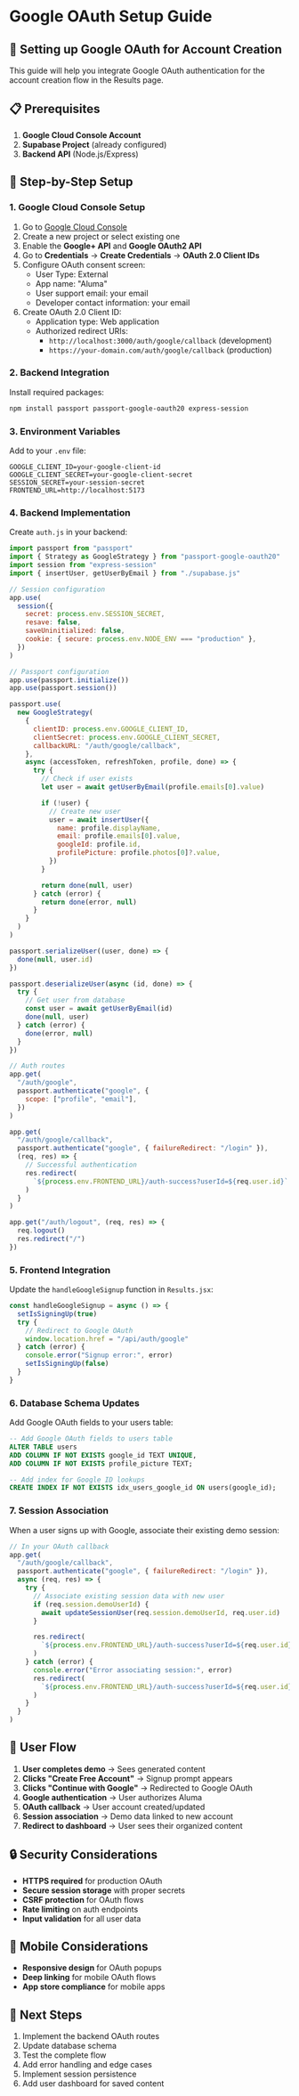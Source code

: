 # Google OAuth Setup Guide

## 🔐 **Setting up Google OAuth for Account Creation**

This guide will help you integrate Google OAuth authentication for the account creation flow in the Results page.

## 📋 **Prerequisites**

1. **Google Cloud Console Account**
2. **Supabase Project** (already configured)
3. **Backend API** (Node.js/Express)

## 🚀 **Step-by-Step Setup**

### **1. Google Cloud Console Setup**

1. Go to [Google Cloud Console](https://console.cloud.google.com/)
2. Create a new project or select existing one
3. Enable the **Google+ API** and **Google OAuth2 API**
4. Go to **Credentials** → **Create Credentials** → **OAuth 2.0 Client IDs**
5. Configure OAuth consent screen:
   - User Type: External
   - App name: "Aluma"
   - User support email: your email
   - Developer contact information: your email
6. Create OAuth 2.0 Client ID:
   - Application type: Web application
   - Authorized redirect URIs:
     - `http://localhost:3000/auth/google/callback` (development)
     - `https://your-domain.com/auth/google/callback` (production)

### **2. Backend Integration**

Install required packages:

```bash
npm install passport passport-google-oauth20 express-session
```

### **3. Environment Variables**

Add to your `.env` file:

```env
GOOGLE_CLIENT_ID=your-google-client-id
GOOGLE_CLIENT_SECRET=your-google-client-secret
SESSION_SECRET=your-session-secret
FRONTEND_URL=http://localhost:5173
```

### **4. Backend Implementation**

Create `auth.js` in your backend:

```javascript
import passport from "passport"
import { Strategy as GoogleStrategy } from "passport-google-oauth20"
import session from "express-session"
import { insertUser, getUserByEmail } from "./supabase.js"

// Session configuration
app.use(
  session({
    secret: process.env.SESSION_SECRET,
    resave: false,
    saveUninitialized: false,
    cookie: { secure: process.env.NODE_ENV === "production" },
  })
)

// Passport configuration
app.use(passport.initialize())
app.use(passport.session())

passport.use(
  new GoogleStrategy(
    {
      clientID: process.env.GOOGLE_CLIENT_ID,
      clientSecret: process.env.GOOGLE_CLIENT_SECRET,
      callbackURL: "/auth/google/callback",
    },
    async (accessToken, refreshToken, profile, done) => {
      try {
        // Check if user exists
        let user = await getUserByEmail(profile.emails[0].value)

        if (!user) {
          // Create new user
          user = await insertUser({
            name: profile.displayName,
            email: profile.emails[0].value,
            googleId: profile.id,
            profilePicture: profile.photos[0]?.value,
          })
        }

        return done(null, user)
      } catch (error) {
        return done(error, null)
      }
    }
  )
)

passport.serializeUser((user, done) => {
  done(null, user.id)
})

passport.deserializeUser(async (id, done) => {
  try {
    // Get user from database
    const user = await getUserByEmail(id)
    done(null, user)
  } catch (error) {
    done(error, null)
  }
})

// Auth routes
app.get(
  "/auth/google",
  passport.authenticate("google", {
    scope: ["profile", "email"],
  })
)

app.get(
  "/auth/google/callback",
  passport.authenticate("google", { failureRedirect: "/login" }),
  (req, res) => {
    // Successful authentication
    res.redirect(
      `${process.env.FRONTEND_URL}/auth-success?userId=${req.user.id}`
    )
  }
)

app.get("/auth/logout", (req, res) => {
  req.logout()
  res.redirect("/")
})
```

### **5. Frontend Integration**

Update the `handleGoogleSignup` function in `Results.jsx`:

```javascript
const handleGoogleSignup = async () => {
  setIsSigningUp(true)
  try {
    // Redirect to Google OAuth
    window.location.href = "/api/auth/google"
  } catch (error) {
    console.error("Signup error:", error)
    setIsSigningUp(false)
  }
}
```

### **6. Database Schema Updates**

Add Google OAuth fields to your users table:

```sql
-- Add Google OAuth fields to users table
ALTER TABLE users
ADD COLUMN IF NOT EXISTS google_id TEXT UNIQUE,
ADD COLUMN IF NOT EXISTS profile_picture TEXT;

-- Add index for Google ID lookups
CREATE INDEX IF NOT EXISTS idx_users_google_id ON users(google_id);
```

### **7. Session Association**

When a user signs up with Google, associate their existing demo session:

```javascript
// In your OAuth callback
app.get(
  "/auth/google/callback",
  passport.authenticate("google", { failureRedirect: "/login" }),
  async (req, res) => {
    try {
      // Associate existing session data with new user
      if (req.session.demoUserId) {
        await updateSessionUser(req.session.demoUserId, req.user.id)
      }

      res.redirect(
        `${process.env.FRONTEND_URL}/auth-success?userId=${req.user.id}`
      )
    } catch (error) {
      console.error("Error associating session:", error)
      res.redirect(
        `${process.env.FRONTEND_URL}/auth-success?userId=${req.user.id}`
      )
    }
  }
)
```

## 🎯 **User Flow**

1. **User completes demo** → Sees generated content
2. **Clicks "Create Free Account"** → Signup prompt appears
3. **Clicks "Continue with Google"** → Redirected to Google OAuth
4. **Google authentication** → User authorizes Aluma
5. **OAuth callback** → User account created/updated
6. **Session association** → Demo data linked to new account
7. **Redirect to dashboard** → User sees their organized content

## 🔒 **Security Considerations**

- **HTTPS required** for production OAuth
- **Secure session storage** with proper secrets
- **CSRF protection** for OAuth flows
- **Rate limiting** on auth endpoints
- **Input validation** for all user data

## 📱 **Mobile Considerations**

- **Responsive design** for OAuth popups
- **Deep linking** for mobile OAuth flows
- **App store compliance** for mobile apps

## 🚀 **Next Steps**

1. Implement the backend OAuth routes
2. Update database schema
3. Test the complete flow
4. Add error handling and edge cases
5. Implement session persistence
6. Add user dashboard for saved content
